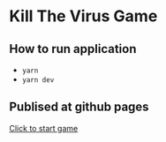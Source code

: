 # Kill The Virus Game

## How to run application

* ```yarn```
* ```yarn dev```

## Publised at github pages
[Click to start game](https://ler4onok.github.io/Kill-The-Virus-Game/)
